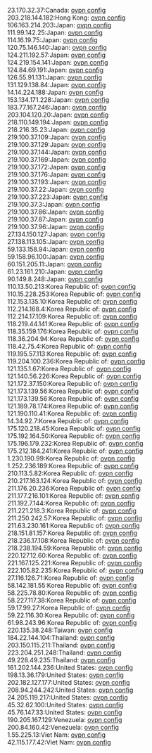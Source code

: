 23.170.32.37:Canada: [ovpn config](vpn/23_170_32_37.ovpn)  
203.218.144.182:Hong Kong: [ovpn config](vpn/203_218_144_182.ovpn)  
106.163.214.203:Japan: [ovpn config](vpn/106_163_214_203.ovpn)  
111.99.142.25:Japan: [ovpn config](vpn/111_99_142_25.ovpn)  
114.16.19.75:Japan: [ovpn config](vpn/114_16_19_75.ovpn)  
120.75.146.140:Japan: [ovpn config](vpn/120_75_146_140.ovpn)  
124.211.192.57:Japan: [ovpn config](vpn/124_211_192_57.ovpn)  
124.219.154.141:Japan: [ovpn config](vpn/124_219_154_141.ovpn)  
124.84.69.191:Japan: [ovpn config](vpn/124_84_69_191.ovpn)  
126.55.91.131:Japan: [ovpn config](vpn/126_55_91_131.ovpn)  
131.129.138.84:Japan: [ovpn config](vpn/131_129_138_84.ovpn)  
14.14.224.188:Japan: [ovpn config](vpn/14_14_224_188.ovpn)  
153.134.171.228:Japan: [ovpn config](vpn/153_134_171_228.ovpn)  
183.77.167.246:Japan: [ovpn config](vpn/183_77_167_246.ovpn)  
203.104.120.20:Japan: [ovpn config](vpn/203_104_120_20.ovpn)  
218.110.149.194:Japan: [ovpn config](vpn/218_110_149_194.ovpn)  
218.216.35.23:Japan: [ovpn config](vpn/218_216_35_23.ovpn)  
219.100.37.109:Japan: [ovpn config](vpn/219_100_37_109.ovpn)  
219.100.37.129:Japan: [ovpn config](vpn/219_100_37_129.ovpn)  
219.100.37.144:Japan: [ovpn config](vpn/219_100_37_144.ovpn)  
219.100.37.169:Japan: [ovpn config](vpn/219_100_37_169.ovpn)  
219.100.37.172:Japan: [ovpn config](vpn/219_100_37_172.ovpn)  
219.100.37.176:Japan: [ovpn config](vpn/219_100_37_176.ovpn)  
219.100.37.193:Japan: [ovpn config](vpn/219_100_37_193.ovpn)  
219.100.37.22:Japan: [ovpn config](vpn/219_100_37_22.ovpn)  
219.100.37.223:Japan: [ovpn config](vpn/219_100_37_223.ovpn)  
219.100.37.3:Japan: [ovpn config](vpn/219_100_37_3.ovpn)  
219.100.37.86:Japan: [ovpn config](vpn/219_100_37_86.ovpn)  
219.100.37.87:Japan: [ovpn config](vpn/219_100_37_87.ovpn)  
219.100.37.96:Japan: [ovpn config](vpn/219_100_37_96.ovpn)  
27.134.150.127:Japan: [ovpn config](vpn/27_134_150_127.ovpn)  
27.138.113.105:Japan: [ovpn config](vpn/27_138_113_105.ovpn)  
59.133.158.94:Japan: [ovpn config](vpn/59_133_158_94.ovpn)  
59.158.96.100:Japan: [ovpn config](vpn/59_158_96_100.ovpn)  
60.151.205.11:Japan: [ovpn config](vpn/60_151_205_11.ovpn)  
61.23.161.210:Japan: [ovpn config](vpn/61_23_161_210.ovpn)  
90.149.8.248:Japan: [ovpn config](vpn/90_149_8_248.ovpn)  
110.13.50.213:Korea Republic of: [ovpn config](vpn/110_13_50_213.ovpn)  
110.15.228.253:Korea Republic of: [ovpn config](vpn/110_15_228_253.ovpn)  
112.153.135.10:Korea Republic of: [ovpn config](vpn/112_153_135_10.ovpn)  
112.214.168.4:Korea Republic of: [ovpn config](vpn/112_214_168_4.ovpn)  
112.214.17.109:Korea Republic of: [ovpn config](vpn/112_214_17_109.ovpn)  
118.219.44.141:Korea Republic of: [ovpn config](vpn/118_219_44_141.ovpn)  
118.35.159.176:Korea Republic of: [ovpn config](vpn/118_35_159_176.ovpn)  
118.36.204.94:Korea Republic of: [ovpn config](vpn/118_36_204_94.ovpn)  
118.42.75.4:Korea Republic of: [ovpn config](vpn/118_42_75_4.ovpn)  
119.195.57.113:Korea Republic of: [ovpn config](vpn/119_195_57_113.ovpn)  
119.204.100.236:Korea Republic of: [ovpn config](vpn/119_204_100_236.ovpn)  
121.135.1.67:Korea Republic of: [ovpn config](vpn/121_135_1_67.ovpn)  
121.140.56.226:Korea Republic of: [ovpn config](vpn/121_140_56_226.ovpn)  
121.172.37.150:Korea Republic of: [ovpn config](vpn/121_172_37_150.ovpn)  
121.173.139.56:Korea Republic of: [ovpn config](vpn/121_173_139_56.ovpn)  
121.173.139.56:Korea Republic of: [ovpn config](vpn/121_173_139_56.ovpn)  
121.189.78.174:Korea Republic of: [ovpn config](vpn/121_189_78_174.ovpn)  
121.190.110.41:Korea Republic of: [ovpn config](vpn/121_190_110_41.ovpn)  
14.34.92.7:Korea Republic of: [ovpn config](vpn/14_34_92_7.ovpn)  
175.120.218.45:Korea Republic of: [ovpn config](vpn/175_120_218_45.ovpn)  
175.192.164.50:Korea Republic of: [ovpn config](vpn/175_192_164_50.ovpn)  
175.196.179.232:Korea Republic of: [ovpn config](vpn/175_196_179_232.ovpn)  
175.212.184.241:Korea Republic of: [ovpn config](vpn/175_212_184_241.ovpn)  
1.230.190.99:Korea Republic of: [ovpn config](vpn/1_230_190_99.ovpn)  
1.252.236.189:Korea Republic of: [ovpn config](vpn/1_252_236_189.ovpn)  
210.113.5.82:Korea Republic of: [ovpn config](vpn/210_113_5_82.ovpn)  
210.217.163.124:Korea Republic of: [ovpn config](vpn/210_217_163_124.ovpn)  
211.176.20.236:Korea Republic of: [ovpn config](vpn/211_176_20_236.ovpn)  
211.177.216.101:Korea Republic of: [ovpn config](vpn/211_177_216_101.ovpn)  
211.192.7.144:Korea Republic of: [ovpn config](vpn/211_192_7_144.ovpn)  
211.221.218.3:Korea Republic of: [ovpn config](vpn/211_221_218_3.ovpn)  
211.250.242.57:Korea Republic of: [ovpn config](vpn/211_250_242_57.ovpn)  
211.63.230.161:Korea Republic of: [ovpn config](vpn/211_63_230_161.ovpn)  
218.151.81.157:Korea Republic of: [ovpn config](vpn/218_151_81_157.ovpn)  
218.236.17.108:Korea Republic of: [ovpn config](vpn/218_236_17_108.ovpn)  
218.238.194.59:Korea Republic of: [ovpn config](vpn/218_238_194_59.ovpn)  
220.127.12.60:Korea Republic of: [ovpn config](vpn/220_127_12_60.ovpn)  
221.167.125.221:Korea Republic of: [ovpn config](vpn/221_167_125_221.ovpn)  
222.105.82.235:Korea Republic of: [ovpn config](vpn/222_105_82_235.ovpn)  
27.116.126.71:Korea Republic of: [ovpn config](vpn/27_116_126_71.ovpn)  
58.142.181.55:Korea Republic of: [ovpn config](vpn/58_142_181_55.ovpn)  
58.225.78.80:Korea Republic of: [ovpn config](vpn/58_225_78_80.ovpn)  
58.227.117.38:Korea Republic of: [ovpn config](vpn/58_227_117_38.ovpn)  
59.17.99.27:Korea Republic of: [ovpn config](vpn/59_17_99_27.ovpn)  
59.22.116.30:Korea Republic of: [ovpn config](vpn/59_22_116_30.ovpn)  
61.98.243.96:Korea Republic of: [ovpn config](vpn/61_98_243_96.ovpn)  
220.135.38.248:Taiwan: [ovpn config](vpn/220_135_38_248.ovpn)  
184.22.144.104:Thailand: [ovpn config](vpn/184_22_144_104.ovpn)  
203.150.115.211:Thailand: [ovpn config](vpn/203_150_115_211.ovpn)  
223.204.251.248:Thailand: [ovpn config](vpn/223_204_251_248.ovpn)  
49.228.49.235:Thailand: [ovpn config](vpn/49_228_49_235.ovpn)  
161.202.144.236:United States: [ovpn config](vpn/161_202_144_236.ovpn)  
198.13.36.179:United States: [ovpn config](vpn/198_13_36_179.ovpn)  
202.182.127.177:United States: [ovpn config](vpn/202_182_127_177.ovpn)  
208.94.244.242:United States: [ovpn config](vpn/208_94_244_242.ovpn)  
24.205.119.217:United States: [ovpn config](vpn/24_205_119_217.ovpn)  
45.32.62.100:United States: [ovpn config](vpn/45_32_62_100.ovpn)  
45.76.147.33:United States: [ovpn config](vpn/45_76_147_33.ovpn)  
190.205.167.129:Venezuela: [ovpn config](vpn/190_205_167_129.ovpn)  
200.84.160.42:Venezuela: [ovpn config](vpn/200_84_160_42.ovpn)  
1.55.225.13:Viet Nam: [ovpn config](vpn/1_55_225_13.ovpn)  
42.115.177.42:Viet Nam: [ovpn config](vpn/42_115_177_42.ovpn)  
